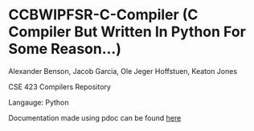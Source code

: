 # CCBWIPFSR-C-Compiler (C Compiler But Written In Python For Some Reason...)
Alexander Benson, Jacob Garcia, Ole Jeger Hoffstuen, Keaton Jones

CSE 423 Compilers Repository

Langauge: Python

Documentation made using pdoc can be found [here](https://bensonalec.github.io/CCBWIPFSR-C-Compiler/)
